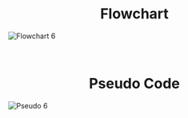 <h1 align="center">Flowchart</h1>

![Flowchart 6](https://github.com/user-attachments/assets/79a664a1-469e-4f61-a13e-c4b591e7781b)

<br>
<h1 align="center">Pseudo Code</h1>

![Pseudo 6](https://github.com/user-attachments/assets/166a0745-63e7-41dd-8f41-272092028acd)
